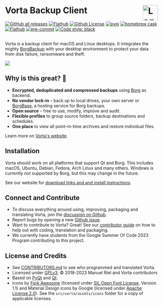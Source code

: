 # Vorta Backup Client <img alt="Logo" src="https://files.qmax.us/vorta/vorta-512px.png" align="right" height="50">

[![GitHub all releases](https://img.shields.io/github/downloads/borgbase/vorta/total?label=downloads&logo=github&color=green)](https://github.com/borgbase/vorta/releases)
[![Flathub](https://img.shields.io/flathub/downloads/com.borgbase.Vorta?logo=flathub&logoColor=white&color=green)](https://flathub.org/apps/details/com.borgbase.Vorta)
[![Github License](https://img.shields.io/github/license/borgbase/vorta?color=bd0000)](https://github.com/borgbase/vorta/blob/master/LICENSE.txt)
[![pypi](https://img.shields.io/pypi/v/vorta.svg?logo=pypi&logoColor=white&color=0073b7)](https://pypi.org/project/vorta/)
[![homebrew cask](https://img.shields.io/homebrew/cask/v/vorta?logo=homebrew&color=fbb040)](https://formulae.brew.sh/cask/vorta)
[![Flathub](https://img.shields.io/flathub/v/com.borgbase.Vorta?color=4a86cf&logo=flathub&logoColor=white)](https://flathub.org/apps/details/com.borgbase.Vorta)
[![pre-commit](https://img.shields.io/badge/pre--commit-enabled-brightgreen?logo=pre-commit)](https://pre-commit.com)
[![Code style: black](https://img.shields.io/badge/code%20style-black-000000.svg)](https://github.com/psf/black)
<br>
<br>

Vorta is a backup client for macOS and Linux desktops. It integrates the mighty [BorgBackup](https://borgbackup.readthedocs.io) with your desktop environment to protect your data from disk failure, ransomware and theft.

![](https://files.qmax.us/vorta/screencast-8-small.gif)

## Why is this great? 🤩

- **Encrypted, deduplicated and compressed backups** using [Borg](https://borgbackup.readthedocs.io) as backend.
- **No vendor lock-in** – back up to local drives, your own server or [BorgBase](https://www.borgbase.com), a hosting service for Borg backups.
- **Open source** – free to use, modify, improve and audit.
- **Flexible profiles** to group source folders, backup destinations and schedules.
- **One place** to view all point-in-time archives and restore individual files.

Learn more on [Vorta's website](https://vorta.borgbase.com).

## Installation
Vorta should work on all platforms that support Qt and Borg. This includes macOS, Ubuntu, Debian, Fedora, Arch Linux and many others. Windows is currently not supported by Borg, but this may change in the future.

See our website for [download links and and install instructions](https://vorta.borgbase.com/install).

## Connect and Contribute
- To discuss everything around using, improving, packaging and translating Vorta, join the [discussion on Github](https://github.com/borgbase/vorta/discussions).
- Report bugs by opening a new [Github issue](https://github.com/borgbase/vorta/issues/new/choose).
- Want to contribute to Vorta? Great! See our [contributor guide](https://vorta.borgbase.com/contributing/) on how to help out with coding, translation and packaging.
- We currently have students from the Google Summer Of Code 2023 Program contributing to this project.

## License and Credits
- See [CONTRIBUTORS.md](CONTRIBUTORS.md) to see who programmed and translated Vorta.
- Licensed under [GPLv3](LICENSE.txt). © 2018-2023 Manuel Riel and Vorta contributors
- Based on [PyQt](https://riverbankcomputing.com/software/pyqt/intro) and [Qt](https://www.qt.io).
- Icons by [Fork Awesome](https://forkaweso.me/) (licensed under [SIL Open Font License](https://scripts.sil.org/OFL), Version 1.1) and Material Design icons by Google (licensed under [Apache License 2.0](https://www.apache.org/licenses/LICENSE-2.0.txt)). See the `src/vorta/assets/icons` folder for a copy of applicable licenses.
